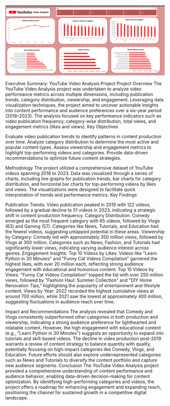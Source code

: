 ![image alt](https://github.com/amir-yousuf-01/Excel-Pro-Tools/blob/740cccfbd2a6cb41086b7cacccfcded6c9f714d6/Youtube_Forecasting_Analysis/1.png)


Executive Summary: YouTube Video Analysis Project
Project Overview
The YouTube Video Analysis project was undertaken to analyze video performance metrics across multiple dimensions, including publication trends, category distribution, viewership, and engagement. Leveraging data visualization techniques, the project aimed to uncover actionable insights into content performance and audience preferences over a six-year period (2018–2023). The analysis focused on key performance indicators such as video publication frequency, category-wise distribution, total views, and engagement metrics (likes and views).
Key Objectives

Evaluate video publication trends to identify patterns in content production over time.
Analyze category distribution to determine the most active and popular content types.
Assess viewership and engagement metrics to highlight top-performing videos and categories.
Provide data-driven recommendations to optimize future content strategies.

Methodology
The project utilized a comprehensive dataset of YouTube videos spanning 2018 to 2023. Data was visualized through a series of charts, including line graphs for publication trends, bar charts for category distribution, and horizontal bar charts for top-performing videos by likes and views. The visualizations were designed to facilitate quick interpretation of trends and performance metrics.
Key Findings

Publication Trends: Video publication peaked in 2019 with 122 videos, followed by a gradual decline to 51 videos in 2023, indicating a strategic shift in content production frequency.
Category Distribution: Comedy emerged as the most frequent category with 65 videos, followed by Vlogs (63) and Gaming (57). Categories like News, Tutorials, and Education had the fewest videos, suggesting untapped potential in these areas.
Viewership by Category: Comedy led with approximately 350 million views, followed by Vlogs at 300 million. Categories such as News, Fashion, and Tutorials had significantly lower views, indicating varying audience interest across genres.
Engagement Insights:
Top 10 Videos by Likes: Videos like "Learn Python in 30 Minutes" and "Funny Cat Videos Compilation" garnered the highest likes, with over 20 million each, reflecting strong audience engagement with educational and humorous content.
Top 10 Videos by Views: "Funny Cat Videos Compilation" topped the list with over 250 million views, followed by "Fashion Haul: Summer Collection" and "DIY Home Renovation Tips," highlighting the popularity of entertainment and lifestyle content.
Views by Year: 2022 recorded the highest cumulative views at around 700 million, while 2021 saw the lowest at approximately 400 million, suggesting fluctuations in audience reach over time.



Impact and Recommendations
The analysis revealed that Comedy and Vlogs consistently outperformed other categories in both production and viewership, indicating a strong audience preference for lighthearted and relatable content. However, the high engagement with educational content (e.g., "Learn Python in 30 Minutes") suggests an opportunity to expand into tutorials and skill-based videos. The decline in video production post-2019 warrants a review of content strategy to balance quantity with quality, potentially focusing on high-impact categories like Comedy, Vlogs, and Education. Future efforts should also explore underrepresented categories such as News and Tutorials to diversify the content portfolio and capture new audience segments.
Conclusion
The YouTube Video Analysis project provided a comprehensive understanding of content performance and audience behavior, enabling data-driven decision-making for content optimization. By identifying high-performing categories and videos, the project offers a roadmap for enhancing engagement and expanding reach, positioning the channel for sustained growth in a competitive digital landscape.




